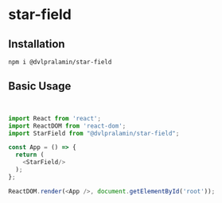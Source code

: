 # star-field


## Installation
`npm i @dvlpralamin/star-field`

## Basic Usage
```javascript


import React from 'react';
import ReactDOM from 'react-dom';
import StarField from "@dvlpralamin/star-field";

const App = () => {
  return (
    <StarField/>
  );
};

ReactDOM.render(<App />, document.getElementById('root'));
```